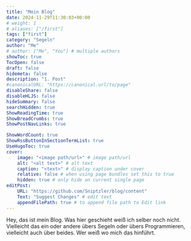 ```yaml
---
title: "Mein Blog"
date: 2024-11-29T11:30:03+00:00
# weight: 1
# aliases: ["/first"]
tags: ["first"]
category: "Segeln"
author: "Me"
# author: ["Me", "You"] # multiple authors
showToc: true
TocOpen: false
draft: false
hidemeta: false
description: "1. Post"
#canonicalURL: "https://canonical.url/to/page"
disableShare: false
disableHLJS: false
hideSummary: false
searchHidden: true
ShowReadingTime: true
ShowBreadCrumbs: true
ShowPostNavLinks: true

ShowWordCount: true
ShowRssButtonInSectionTermList: true
UseHugoToc: true
cover:
    image: "<image path/url>" # image path/url
    alt: "<alt text>" # alt text
    caption: "<text>" # display caption under cover
    relative: false # when using page bundles set this to true
    hidden: true # only hide on current single page
editPost:
    URL: "https://github.com/Sniptzler/blog/content"
    Text: "Suggest Changes" # edit text
    appendFilePath: true # to append file path to Edit link
---
```


Hey, das ist mein Blog. Was hier geschieht weiß ich selber noch nicht.
Vielleicht das ein oder andere übers Segeln oder übers Programmieren, vielleicht auch über beides. Wer weiß wo mich das hinführt.